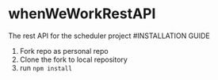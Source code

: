 # whenWeWorkRestAPI
The rest API for the scheduler project
#INSTALLATION GUIDE
1. Fork repo as personal repo
2. Clone the fork to local repository
3. run ``` npm install ```




